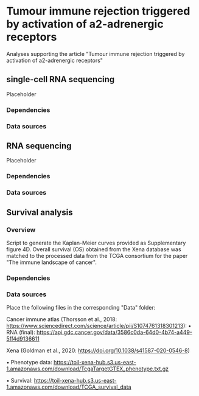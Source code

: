 # Tumour immune rejection triggered by activation of a2-adrenergic receptors
Analyses supporting the article "Tumour immune rejection triggered by activation of a2-adrenergic receptors"


## single-cell RNA sequencing
Placeholder
### Dependencies

### Data sources


## RNA sequencing
Placeholder
### Dependencies

### Data sources


## Survival analysis
### Overview
Script to generate the Kaplan-Meier curves provided as Supplementary figure 4D.
Overall survival (OS) obtained from the Xena database was matched to the processed data from the TCGA consortium for the paper "The immune landscape of cancer".

### Dependencies


### Data sources
Place the following files in the corresponding "Data" folder:

Cancer immune atlas (Thorsson et al., 2018: https://www.sciencedirect.com/science/article/pii/S1074761318301213): 
• RNA (final): https://api.gdc.cancer.gov/data/3586c0da-64d0-4b74-a449-5ff4d9136611

Xena (Goldman et al., 2020: https://doi.org/10.1038/s41587-020-0546-8)

• Phenotype data: https://toil-xena-hub.s3.us-east-1.amazonaws.com/download/TcgaTargetGTEX_phenotype.txt.gz

• Survival: https://toil-xena-hub.s3.us-east-1.amazonaws.com/download/TCGA_survival_data

